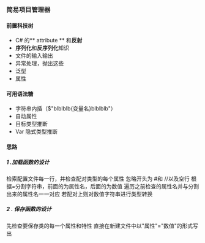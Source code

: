 ### 简易项目管理器
#### 前置科技树
- C# 的** attribute ** 和**反射**
- **序列化**和**反序列化**知识
- 文件的输入输出
- 异常处理，抛出这些
- 泛型
- 属性
#### 可用语法糖
- 字符串内插（$"blblblb{变量名}blblblb"）
- 自动属性
- 目标类型推断
- Var 隐式类型推断
#### 思路
##### 1 .加载函数的设计
检索配置文件每一行，并检查配对<T>类型的每个属性
忽略开头为 #和 //以及空行
根据=分割字符串，前面的为属性名，后面的为数值
遍历之前检查的属性名并与分割出来的属性名一一对应
若配对上则对数值字符串进行类型转换

##### 2 . 保存函数的设计
先检查要保存类的每一个属性和特性
直接在新建文件中以"属性"="数值"的形式写出